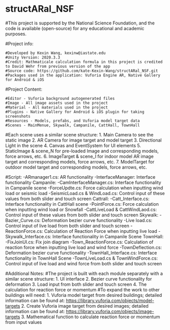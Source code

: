 # structARal_NSF 
#This project is supported by the National Science Foundation, and the code is available (open-source) for any educational and academic purposes.

#Project info: 

	#Developed by Kexin Wang, kexinw@iastate.edu
	#Unity Version: 2020.3.3
	#Credit: Mathmaticale calculation formula in this project is credited to David Wehr from previous version of the app
	#Source code: https://github.com/kate-Kexin-Wang/structARal_NSF.git
	#Packages used in the application: Vuforia Engine AR, Native Gallery for Android & iOS

#Project Content:

	#Editor - Vuforia background autogenerated files  
	#Image - All image assets used in the project
	#Material - All materials used in the project 
	#Plugins - Native Gallery for Android & iOS plugin for taking screenshots 
	#Resources - Models, prefabs, and Vuforia model target data 
	#Scenes - MainMenue, Skywalk, Campanile, CattHall, TownHall 

#Each scene uses a similar scene structure: 
	1. Main Camera to see the static image 
	2. AR Camera for image target and model target 
	3. Directional Light in the scene 
	4. Canvas and EventSystem for UI elements 
	5. StaticImage & scene_N for pre-loaded Image and corresponding models, force arrows, etc.
	6. ImageTarget & scene_I for indoor model AR image target and corresponding models, force arrows, etc. 
	7. ModelTarget for outdoor model target and corresponding models, force arrows, etc. 

#Script: 
	-ARmanager1.cs: AR functionality 
	-InterfaceManager: Interface functionality 
	Campanile:
		-CamInterfaceManager.cs: Interface functionality in Campanile scene 
		-ForceUpdte.cs: Force calculation when inputting wind load or seismic load 
		-SeismicLoad.cs & WindLoad.cs: Control input of these values from both slider and touch screen 
	Cattrall: 
		-Catt_Interface.cs: Interface functionality in CattHall scene
		-PointForce.cs: Force calculation when inputting wind load or Snowfall 
		-CattLiveLoad & CattWindLaod.cs: Control input of these values from both slider and touch screen 
	Skywalk:
		-Bazier_Curve.cs: Deformation bezier curve functionality
		-Live load.cs: Control input of live load from both slider and touch screen
		-ReactionForce.cs: Calculation of Reaction Force when inputting live load 
		-Skywalk_Interface.cs: Interface functionality in Campanile Scene
	TownHall:
		-FixJoinUI.cs: Fix join diagram
		-Town_ReactionForce.cs: Calculation of reaction force when inputting live load and wind force
		-TownDeflection.cs: Deformation bezier curve functionality
		-TownHall_Interface.cs: Interface functionality in TownHall Scene
		-TownLiveLoad.cs & TownWindForce.cs: Control input of live load and wind force from both slider and touch screen 


#Additional Notes: 
#The project is built with each module separately with a similar scene structure:
	1. UI interface
	2. Bezier curve functionality for deformation
	3. Load input from both slider and touch screen
	4. The calculation for reaction force or momentum 
#To expand the work to other buildings will need:
	1. Vuforia model target from desired buildings; detailed information can be found at: https://library.vuforia.com/objects/model-targets
	2. Create Vuforia image target from desired images; detailed information can be found at: https://library.vuforia.com/objects/image-targets
	3. Mathematical function to calculate reaction force or momentum from input values 
